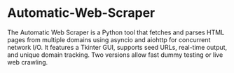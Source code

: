 # Automatic-Web-Scraper
The Automatic Web Scraper is a Python tool that fetches and parses HTML pages from multiple domains using asyncio and aiohttp for concurrent network I/O. It features a Tkinter GUI, supports seed URLs, real-time output, and unique domain tracking. Two versions allow fast dummy testing or live web crawling.
